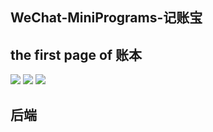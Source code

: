 ## WeChat-MiniPrograms-记账宝
## the first page of 账本
![](https://github.com/polly-culler/WeChat-MiniPrograms/blob/master/img/detail.png)
![](https://github.com/polly-culler/WeChat-MiniPrograms/blob/master/img/writeDown.png)
![](https://github.com/polly-culler/WeChat-MiniPrograms/blob/master/img/table.png)

## 后端
